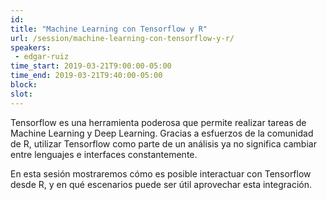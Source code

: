 ```yaml
---
id: 
title: "Machine Learning con Tensorflow y R"
url: /session/machine-learning-con-tensorflow-y-r/
speakers:
 - edgar-ruiz
time_start: 2019-03-21T9:00:00-05:00
time_end: 2019-03-21T9:40:00-05:00
block: 
slot: 
---
```


Tensorflow es una herramienta poderosa que permite realizar tareas de Machine Learning y Deep Learning. Gracias a esfuerzos de la comunidad de R, utilizar Tensorflow como parte de un análisis ya no significa cambiar entre lenguajes e interfaces constantemente.

En esta sesión mostraremos cómo es posible interactuar con Tensorflow desde R, y en qué escenarios puede ser útil aprovechar esta integración.
